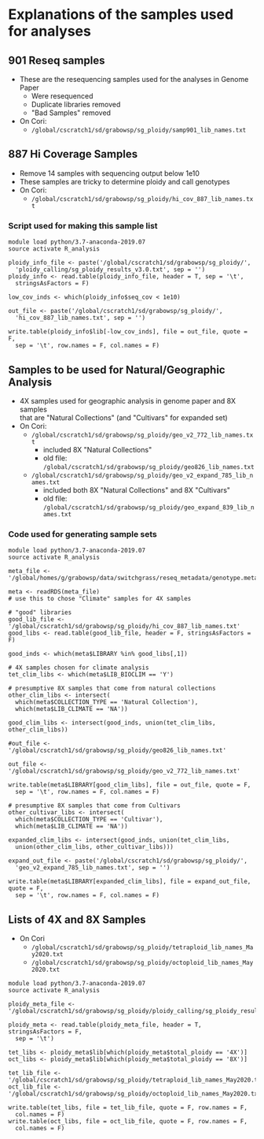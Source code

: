# Explanations of the samples used for analyses

## 901 Reseq samples
* These are the resequencing samples used for the analyses in Genome Paper
  * Were resequenced
  * Duplicate libraries removed
  * "Bad Samples" removed
* On Cori:
  * `/global/cscratch1/sd/grabowsp/sg_ploidy/samp901_lib_names.txt`

## 887 Hi Coverage Samples
* Remove 14 samples with sequencing output below 1e10
* These samples are tricky to determine ploidy and call genotypes
* On Cori:
  * `/global/cscratch1/sd/grabowsp/sg_ploidy/hi_cov_887_lib_names.txt`
### Script used for making this sample list
```
module load python/3.7-anaconda-2019.07
source activate R_analysis

ploidy_info_file <- paste('/global/cscratch1/sd/grabowsp/sg_ploidy/',
  'ploidy_calling/sg_ploidy_results_v3.0.txt', sep = '')
ploidy_info <- read.table(ploidy_info_file, header = T, sep = '\t',
  stringsAsFactors = F)

low_cov_inds <- which(ploidy_info$seq_cov < 1e10)

out_file <- paste('/global/cscratch1/sd/grabowsp/sg_ploidy/',
  'hi_cov_887_lib_names.txt', sep = '')

write.table(ploidy_info$lib[-low_cov_inds], file = out_file, quote = F,
  sep = '\t', row.names = F, col.names = F)
```

## Samples to be used for Natural/Geographic Analysis
* 4X samples used for geographic analysis in genome paper and 8X samples \
that are "Natural Collections" (and "Cultivars" for expanded set)
* On Cori:
  * `/global/cscratch1/sd/grabowsp/sg_ploidy/geo_v2_772_lib_names.txt`
    * included 8X "Natural Collections"
    * old file: `/global/cscratch1/sd/grabowsp/sg_ploidy/geo826_lib_names.txt`
  * `/global/cscratch1/sd/grabowsp/sg_ploidy/geo_v2_expand_785_lib_names.txt`
    * included both 8X "Natural Collections" and 8X "Cultivars"
    * old file: `/global/cscratch1/sd/grabowsp/sg_ploidy/geo_expand_839_lib_names.txt`
### Code used for generating sample sets
```
module load python/3.7-anaconda-2019.07
source activate R_analysis

meta_file <- '/global/homes/g/grabowsp/data/switchgrass/reseq_metadata/genotype.metadata.May2020.rds'

meta <- readRDS(meta_file)
# use this to chose "Climate" samples for 4X samples

# "good" libraries
good_lib_file <- '/global/cscratch1/sd/grabowsp/sg_ploidy/hi_cov_887_lib_names.txt'
good_libs <- read.table(good_lib_file, header = F, stringsAsFactors = F)

good_inds <- which(meta$LIBRARY %in% good_libs[,1])

# 4X samples chosen for climate analysis
tet_clim_libs <- which(meta$LIB_BIOCLIM == 'Y')

# presumptive 8X samples that come from natural collections
other_clim_libs <- intersect(
  which(meta$COLLECTION_TYPE == 'Natural Collection'),
  which(meta$LIB_CLIMATE == 'NA'))

good_clim_libs <- intersect(good_inds, union(tet_clim_libs, other_clim_libs))

#out_file <- '/global/cscratch1/sd/grabowsp/sg_ploidy/geo826_lib_names.txt'

out_file <- '/global/cscratch1/sd/grabowsp/sg_ploidy/geo_v2_772_lib_names.txt'

write.table(meta$LIBRARY[good_clim_libs], file = out_file, quote = F,
  sep = '\t', row.names = F, col.names = F)

# presumptive 8X samples that come from Cultivars
other_cultivar_libs <- intersect(
  which(meta$COLLECTION_TYPE == 'Cultivar'),
  which(meta$LIB_CLIMATE == 'NA'))

expanded_clim_libs <- intersect(good_inds, union(tet_clim_libs,
  union(other_clim_libs, other_cultivar_libs)))

expand_out_file <- paste('/global/cscratch1/sd/grabowsp/sg_ploidy/',
  'geo_v2_expand_785_lib_names.txt', sep = '')

write.table(meta$LIBRARY[expanded_clim_libs], file = expand_out_file, quote = F,
  sep = '\t', row.names = F, col.names = F)
```

## Lists of 4X and 8X Samples
* On Cori
  * `/global/cscratch1/sd/grabowsp/sg_ploidy/tetraploid_lib_names_May2020.txt`
  * `/global/cscratch1/sd/grabowsp/sg_ploidy/octoploid_lib_names_May2020.txt`
```
module load python/3.7-anaconda-2019.07
source activate R_analysis

ploidy_meta_file <- '/global/cscratch1/sd/grabowsp/sg_ploidy/ploidy_calling/sg_ploidy_results_v2.0.txt'

ploidy_meta <- read.table(ploidy_meta_file, header = T, stringsAsFactors = F,
  sep = '\t')

tet_libs <- ploidy_meta$lib[which(ploidy_meta$total_ploidy == '4X')]
oct_libs <- ploidy_meta$lib[which(ploidy_meta$total_ploidy == '8X')]

tet_lib_file <- '/global/cscratch1/sd/grabowsp/sg_ploidy/tetraploid_lib_names_May2020.txt'
oct_lib_file <- '/global/cscratch1/sd/grabowsp/sg_ploidy/octoploid_lib_names_May2020.txt'

write.table(tet_libs, file = tet_lib_file, quote = F, row.names = F,
  col.names = F)
write.table(oct_libs, file = oct_lib_file, quote = F, row.names = F,
  col.names = F)
```
